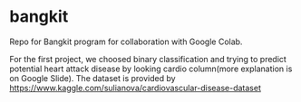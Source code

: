 # bangkit
Repo for Bangkit program for collaboration with Google Colab.

For the first project, we choosed binary classification and trying to predict potential heart attack disease by looking cardio column(more explanation is on Google Slide). The dataset is provided by https://www.kaggle.com/sulianova/cardiovascular-disease-dataset
